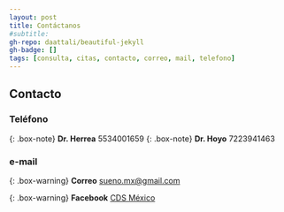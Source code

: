```yaml
---
layout: post
title: Contáctanos
#subtitle: 
gh-repo: daattali/beautiful-jekyll
gh-badge: []
tags: [consulta, citas, contacto, correo, mail, telefono]
---
```


## Contacto

### Teléfono

{: .box-note}
**Dr. Herrea** 5534001659
{: .box-note}
**Dr. Hoyo** 7223941463

### e-mail

{: .box-warning}
**Correo** sueno.mx@gmail.com

{: .box-warning}
**Facebook** [CDS México](http://www.facebook.com)

